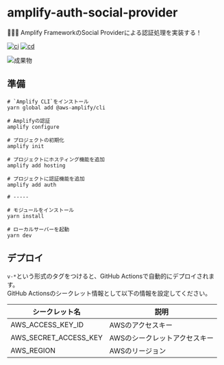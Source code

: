 # amplify-auth-social-provider

🐝🐝🐝 Amplify FrameworkのSocial Providerによる認証処理を実装する！  

[![ci](https://github.com/osawa-koki/amplify-auth-social-provider/actions/workflows/ci.yml/badge.svg)](https://github.com/osawa-koki/amplify-auth-social-provider/actions/workflows/ci.yml)
[![cd](https://github.com/osawa-koki/amplify-auth-social-provider/actions/workflows/cd.yml/badge.svg)](https://github.com/osawa-koki/amplify-auth-social-provider/actions/workflows/cd.yml)

![成果物](./fruit.gif)  

## 準備

```shell
# `Amplify CLI`をインストール
yarn global add @aws-amplify/cli

# Amplifyの認証
amplify configure

# プロジェクトの初期化
amplify init

# プロジェクトにホスティング機能を追加
amplify add hosting

# プロジェクトに認証機能を追加  
amplify add auth

# -----

# モジュールをインストール
yarn install

# ローカルサーバーを起動
yarn dev
```

## デプロイ

`v-*`という形式のタグをつけると、GitHub Actionsで自動的にデプロイされます。  
GitHub Actionsのシークレット情報として以下の情報を設定してください。  

| シークレット名 | 説明 |
| --- | --- |
| AWS_ACCESS_KEY_ID | AWSのアクセスキー |
| AWS_SECRET_ACCESS_KEY | AWSのシークレットアクセスキー |
| AWS_REGION | AWSのリージョン |
